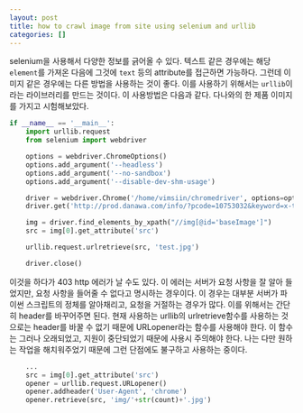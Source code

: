 ```yaml
---
layout: post
title: how to crawl image from site using selenium and urllib
categories: []
---
```


selenium을 사용해서 다양한 정보를 긁어올 수 있다. 텍스트 같은 경우에는 해당 `element`를 가져온 다음에 그것에 `text` 등의 attribute를 접근하면 가능하다. 그런데 이미지 같은 경우에는 다른 방법을 사용하는 것이 좋다. 이를 사용하기 위해서는 `urllib`이라는 라이브러리를 만드는 것이다. 이 사용방법은 다음과 같다. 다나와의 한 제품 이미지를 가지고 시험해보았다.

```python
if __name__ == '__main__':
    import urllib.request
    from selenium import webdriver

    options = webdriver.ChromeOptions()
    options.add_argument('--headless')
    options.add_argument('--no-sandbox')
    options.add_argument('--disable-dev-shm-usage')

    driver = webdriver.Chrome('/home/vimsiin/chromedriver', options=options)
    driver.get('http://prod.danawa.com/info/?pcode=10753032&keyword=x-t4&cate=12337485')

    img = driver.find_elements_by_xpath("//img[@id='baseImage']")
    src = img[0].get_attribute('src')

    urllib.request.urlretrieve(src, 'test.jpg')

    driver.close()
```

이것을 하다가 403 http 에러가 날 수도 있다. 이 에러는 서버가 요청 사항을 잘 알아 들었지만, 요청 사항을 들어줄 수 없다고 명시하는 경우이다. 이 경우는 대부분 서버가 파이썬 스크립트의 정체를 알아채리고, 요청을 거절하는 경우가 많다. 이를 위해서는 간단히 header를 바꾸어주면 된다. 현재 사용하는 urllib의 urlretrieve함수를 사용하는 것으로는 header를 바꿀 수 없기 때문에 URLopener라는 함수를 사용해야 한다. 이 함수는 그러나 오래되었고, 지원이 중단되었기 때문에 사용시 주의해야 한다. 나는 다만 원하는 작업을 해치워주었기 때문에 그런 단점에도 불구하고 사용하는 중이다.

```python
	...
    src = img[0].get_attribute('src')
    opener = urllib.request.URLopener()
    opener.addheader('User-Agent', 'chrome')
    opener.retrieve(src, 'img/'+str(count)+'.jpg')
```
